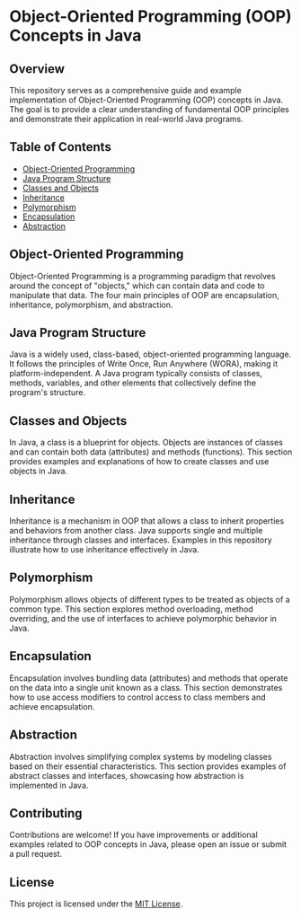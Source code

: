 # Object-Oriented Programming (OOP) Concepts in Java

## Overview

This repository serves as a comprehensive guide and example implementation of Object-Oriented Programming (OOP) concepts in Java. The goal is to provide a clear understanding of fundamental OOP principles and demonstrate their application in real-world Java programs.

## Table of Contents

- [Object-Oriented Programming](#object-oriented-programming)
- [Java Program Structure](#java-program-structure)
- [Classes and Objects](#classes-and-objects)
- [Inheritance](#inheritance)
- [Polymorphism](#polymorphism)
- [Encapsulation](#encapsulation)
- [Abstraction](#abstraction)

## Object-Oriented Programming

Object-Oriented Programming is a programming paradigm that revolves around the concept of "objects," which can contain data and code to manipulate that data. The four main principles of OOP are encapsulation, inheritance, polymorphism, and abstraction.

## Java Program Structure

Java is a widely used, class-based, object-oriented programming language. It follows the principles of Write Once, Run Anywhere (WORA), making it platform-independent. A Java program typically consists of classes, methods, variables, and other elements that collectively define the program's structure.

## Classes and Objects

In Java, a class is a blueprint for objects. Objects are instances of classes and can contain both data (attributes) and methods (functions). This section provides examples and explanations of how to create classes and use objects in Java.

## Inheritance

Inheritance is a mechanism in OOP that allows a class to inherit properties and behaviors from another class. Java supports single and multiple inheritance through classes and interfaces. Examples in this repository illustrate how to use inheritance effectively in Java.

## Polymorphism

Polymorphism allows objects of different types to be treated as objects of a common type. This section explores method overloading, method overriding, and the use of interfaces to achieve polymorphic behavior in Java.

## Encapsulation

Encapsulation involves bundling data (attributes) and methods that operate on the data into a single unit known as a class. This section demonstrates how to use access modifiers to control access to class members and achieve encapsulation.

## Abstraction

Abstraction involves simplifying complex systems by modeling classes based on their essential characteristics. This section provides examples of abstract classes and interfaces, showcasing how abstraction is implemented in Java.

## Contributing

Contributions are welcome! If you have improvements or additional examples related to OOP concepts in Java, please open an issue or submit a pull request.

## License

This project is licensed under the [MIT License](LICENSE).
